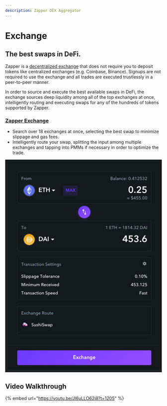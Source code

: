 ```yaml
---
description: Zapper DEX Aggregator
---
```


# Exchange

## The best swaps in DeFi.

Zapper is a [decentralized exchange](https://zapper.fi/exchange) that does not require you to deposit tokens like centralized exchanges \(e.g. Coinbase, Binance\). Signups are not required to use the exchange and all trades are executed trustlessly in a peer-to-peer manner. 

In order to source and execute the best available swaps in DeFi, the exchange sources deep liquidity among all of the top exchanges at once, intelligently routing and executing swaps for any of the hundreds of tokens supported by Zapper.

### [Zapper Exchange](https://zapper.fi/exchange)

* Search over 18 exchanges at once, selecting the best swap to minimize slippage and gas fees.
* Intelligently route your swap, splitting the input among multiple exchanges and tapping into PMMs if necessary in order to optimize the trade.



![](../.gitbook/assets/image%20%2830%29.png)

## Video Walkthrough

{% embed url="https://youtu.be/Jl6uLLO62j8?t=1205" %}





